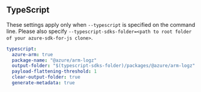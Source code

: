 ## TypeScript

These settings apply only when `--typescript` is specified on the command line.
Please also specify `--typescript-sdks-folder=<path to root folder of your azure-sdk-for-js clone>`.

```yaml $(typescript)
typescript:
  azure-arm: true
  package-name: "@azure/arm-logz"
  output-folder: "$(typescript-sdks-folder)/packages/@azure/arm-logz"
  payload-flattening-threshold: 1
  clear-output-folder: true
  generate-metadata: true
```
